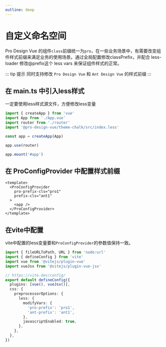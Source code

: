 ```yaml
---
outline: deep
---
```


# 自定义命名空间

Pro Design Vue 的组件`class`前缀统一为`pro`，在一些业务场景中，有需要改变组件样式前缀来满足业务的使用场景。通过全局配置修改classPrefix，并配合 less-loader 修改@prefix这个 less vars 来保证组件样式的正常。

::: tip 提示
同时支持修改 `Pro Design Vue` 和 `Ant Design Vue` 的样式前缀
:::

## 在 main.ts 中引入less样式

一定要使用less样式源文件，方便修改less变量

```ts
import { createApp } from 'vue'
import App from './App.vue'
import router from './router'
import '@pro-design-vue/theme-chalk/src/index.less'

const app = createApp(App)

app.use(router)

app.mount('#app')
```

## 在 ProConfigProvider 中配置样式前缀

```vue
<template>
  <ProConfigProvider  
    pro-prefix-cls="pro1"
    prefix-cls="ant1"
  >
    <app />
  </ProConfigProvider>
</template>

```

## 在vite中配置

vite中配置的less变量要和`ProConfigProvider`的参数值保持一致。

```ts
import { fileURLToPath, URL } from 'node:url'
import { defineConfig } from 'vite'
import vue from '@vitejs/plugin-vue'
import vueJsx from '@vitejs/plugin-vue-jsx'

// https://vite.dev/config/
export default defineConfig({
  plugins: [vue(), vueJsx()],
  css: {
    preprocessorOptions: {
      less: {
        modifyVars: {
          'pro-prefix': 'pro1',
          'ant-prefix': 'ant1',
        },
        javascriptEnabled: true,
      },
    },
  },
})

```
